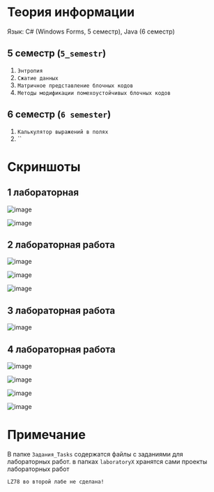 
# Теория информации

Язык: C# (Windows Forms, 5 семестр), Java (6 семестр)

## 5 семестр (`5_semestr`)
1. `Энтропия`
2. `Сжатие данных`
3. `Матричное представление блочных кодов`
4. `Методы модификации помехоустойчивых блочных кодов`

## 6 семестр (`6 semester`)
1. `Калькулятор выражений в полях`
2. ``


# Скриншоты

## 1 лабораторная

![image](https://github.com/Kikuzawa/DSTU_VKB/blob/main/Theory_Of_Information/Screenshots/photo_2024-12-03_16-36-39.jpg)

![image](https://github.com/Kikuzawa/DSTU_VKB/blob/main/Theory_Of_Information/Screenshots/photo_2024-12-03_16-36-36.jpg)

## 2 лабораторная работа

![image](https://github.com/Kikuzawa/DSTU_VKB/blob/main/Theory_Of_Information/Screenshots/photo_2024-12-03_16-36-25.jpg)

![image](https://github.com/Kikuzawa/DSTU_VKB/blob/main/Theory_Of_Information/Screenshots/photo_2024-12-03_16-36-32.jpg)

![image](https://github.com/Kikuzawa/DSTU_VKB/blob/main/Theory_Of_Information/Screenshots/photo_2024-12-03_16-36-29.jpg)

## 3 лабораторная работа

![image](https://github.com/Kikuzawa/DSTU_VKB/blob/main/Theory_Of_Information/Screenshots/photo_2024-12-03_16-36-42.jpg)

## 4 лабораторная работа

![image](https://github.com/Kikuzawa/DSTU_VKB/blob/main/Theory_Of_Information/Screenshots/photo_2024-12-14_10-25-03.jpg)

![image](https://github.com/Kikuzawa/DSTU_VKB/blob/main/Theory_Of_Information/Screenshots/photo_2024-12-14_10-25-09.jpg)

![image](https://github.com/Kikuzawa/DSTU_VKB/blob/main/Theory_Of_Information/Screenshots/photo_2024-12-14_10-25-12.jpg)

![image](https://github.com/Kikuzawa/DSTU_VKB/blob/main/Theory_Of_Information/Screenshots/photo_2024-12-14_10-25-16.jpg)
# Примечание
В папке `Задания_Tasks` содержатся файлы с заданиями для лабораторных работ.
в папках `laboratoryX` хранятся сами проекты лабораторных работ

`LZ78 во второй лабе не сделана!`
